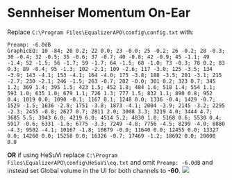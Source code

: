 # Sennheiser Momentum On-Ear
Replace `C:\Program Files\EqualizerAPO\config\config.txt` with:
```
Preamp: -6.0dB
GraphicEQ: 10 -84; 20 0.2; 22 0.0; 23 -0.0; 25 -0.2; 26 -0.2; 28 -0.3; 30 -0.4; 32 -0.5; 35 -0.6; 37 -0.7; 40 -0.8; 42 -0.9; 45 -1.1; 49 -1.4; 52 -1.5; 56 -1.7; 59 -1.7; 64 -1.5; 68 -1.0; 73 -0.3; 78 0.2; 83 0.3; 89 -0.4; 95 -1.3; 102 -2.1; 109 -2.6; 117 -3.0; 125 -3.5; 134 -3.9; 143 -4.1; 153 -4.1; 164 -4.0; 175 -3.8; 188 -3.5; 201 -3.1; 215 -2.7; 230 -2.1; 246 -1.5; 263 -0.7; 282 -0.0; 301 0.2; 323 0.7; 345 1.2; 369 1.4; 395 1.5; 423 1.5; 452 1.8; 484 1.6; 518 1.4; 554 1.1; 593 1.0; 635 1.0; 679 1.1; 726 1.3; 777 1.5; 832 1.1; 890 0.8; 952 0.4; 1019 0.0; 1090 -0.1; 1167 0.1; 1248 0.0; 1336 -0.4; 1429 -0.7; 1529 -1.5; 1636 -2.8; 1751 -3.8; 1873 -4.1; 2004 -3.9; 2145 -3.2; 2295 -2.3; 2455 -0.8; 2627 0.7; 2811 2.0; 3008 3.3; 3219 4.0; 3444 4.7; 3685 5.5; 3943 6.0; 4219 6.0; 4514 5.2; 4830 1.0; 5168 0.6; 5530 0.4; 5917 -0.6; 6331 -1.6; 6775 -3.3; 7249 -4.8; 7756 -4.5; 8299 -4.0; 8880 -4.3; 9502 -4.1; 10167 -1.8; 10879 -0.0; 11640 0.0; 12455 0.0; 13327 0.0; 14260 0.0; 15258 0.0; 16326 -0.7; 17469 -1.2; 18692 0.0; 20000 0.0
```
**OR** if using HeSuVi replace `C:\Program Files\EqualizerAPO\config\HeSuVi\eq.txt` and omit `Preamp: -6.0dB` and instead set Global volume in the UI for both channels to **-60**.
![](https://raw.githubusercontent.com/jaakkopasanen/AutoEq/master/results/Sonoma%20Model%20One/headphoncecom/onear/Sennheiser%20Momentum%20On-Ear/Sennheiser%20Momentum%20On-Ear.png)
